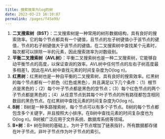```yaml
---
title: 搜索效率为log的树
date: 2023-03-23 16:10:07
permalink: /pages/f45a99/
---
```




1. **二叉搜索树（BST）**：二叉搜索树是一种常用的树形数据结构，具有良好的搜索效率。它的每个节点都具有一个键值，且节点的左子树键值小于该节点的键值，节点的右子树键值大于该节点的键值。在二叉搜索树中查找某个元素时，每次都可以排除一半的元素，因此搜索效率为对数级别。
2. **平衡二叉搜索树（AVL树）**：平衡二叉搜索树也是一种二叉搜索树，它能够自动平衡节点的高度，以保证查询的效率。AVL树中任何节点的左右子树高度最多相差1，因此在AVL树中查找元素的时间复杂度为O(log n)。
3. **红黑树**：红黑树也是一种自平衡的二叉搜索树，具有良好的搜索效率。红黑树的每个节点都有一个颜色（红色或黑色），并且满足以下几个条件：（1）根节点是黑色的；（2）每个叶子节点都是黑色的空节点；（3）每个红色节点的两个子节点都是黑色的；（4）从任意节点到其每个叶子节点的所有路径都包含相同数目的黑色节点。在红黑树中查找元素的时间复杂度为O(log n)。
4. **B树**：B树是一种多路搜索树，每个节点可以有多个子节点。B树的每个节点都包含多个关键字，并且按照大小排序。在B树中查找元素的时间复杂度也为O(log n)。B树被广泛应用于文件系统、数据库系统等领域。
5. **B+树**：B+ 树在B树的基础上，为叶子节点增加了链表指针，所有数据都存储在叶子节点。非叶子节点作为叶子节点的索引。

